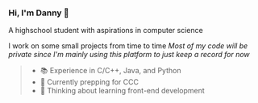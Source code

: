 ### Hi, I'm Danny 👋
A highschool student with aspirations in computer science

I work on some small projects from time to time
  *Most of my code will be private since I'm mainly using this platform to just keep a record for now*

>
>- 📚 Experience in C/C++, Java, and Python
>- 🌱 Currently prepping for CCC
>- 🤔 Thinking about learning front-end development
>

<!--
**Danh295/Danh295** is a ✨ _special_ ✨ repository because its `README.md` (this file) appears on your GitHub profile.

Here are some ideas to get you started:

- 🔭 I’m currently working on ...
- 🌱 I’m currently learning ...
- 👯 I’m looking to collaborate on ...
- 🤔 I’m looking for help with ...
- 💬 Ask me about ...
- 📫 How to reach me: ...
- 😄 Pronouns: ...
- ⚡ Fun fact: ...
-->

